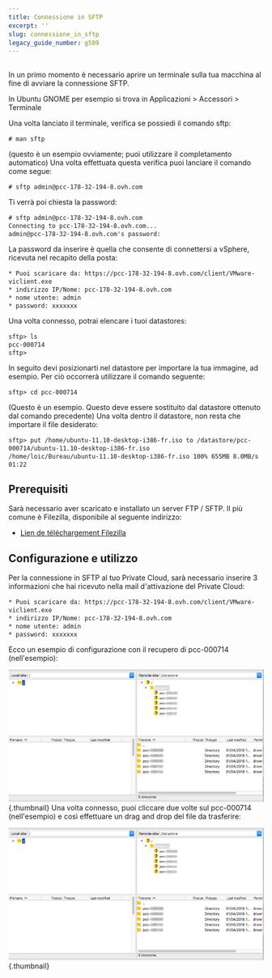 ```yaml
---
title: Connessione in SFTP
excerpt: ''
slug: connessione_in_sftp
legacy_guide_number: g589
---
```



## 
In un primo momento è necessario aprire un terminale sulla tua macchina al fine di avviare la connessione SFTP.

In Ubuntu GNOME per esempio si trova in Applicazioni > Accessori > Terminale

Una volta lanciato il terminale, verifica se possiedi il comando sftp:


```
# man sftp
```

(questo è un esempio ovviamente; puoi utilizzare il completamento automatico)
Una volta effettuata questa verifica puoi lanciare il comando come segue:


```
# sftp admin@pcc-178-32-194-8.ovh.com
```


Ti verrà poi chiesta la password:


```
# sftp admin@pcc-178-32-194-8.ovh.com
Connecting to pcc-178-32-194-8.ovh.com...
admin@pcc-178-32-194-8.ovh.com's password:
```


La password da inserire è quella che consente di connettersi a vSphere, ricevuta nel recapito della posta:


```
* Puoi scaricare da: https://pcc-178-32-194-8.ovh.com/client/VMware-viclient.exe
* indirizzo IP/Nome: pcc-178-32-194-8.ovh.com
* nome utente: admin
* password: xxxxxxx
```


Una volta connesso, potrai elencare i tuoi datastores:


```
sftp> ls
pcc-000714
sftp>
```


In seguito devi posizionarti nel datastore per importare la tua immagine, ad esempio.
Per ciò occorrerà utilizzare il comando seguente:


```
sftp> cd pcc-000714
```

 (Questo è un esempio. Questo deve essere sostituito dal datastore ottenuto dal comando precedente)
Una volta dentro il datastore, non resta che importare il file desiderato:


```
sftp> put /home/ubuntu-11.10-desktop-i386-fr.iso to /datastore/pcc-000714/ubuntu-11.10-desktop-i386-fr.iso
/home/loic/Bureau/ubuntu-11.10-desktop-i386-fr.iso 100% 655MB 8.0MB/s 01:22
```




## Prerequisiti
Sarà necessario aver scaricato e installato un server FTP / SFTP.
Il più comune è Filezilla, disponibile al seguente indirizzo:


- [Lien de téléchargement Filezilla](http://downloads.sourceforge.net/filezilla/FileZilla_3.5.2_win32-setup.exe)




## Configurazione e utilizzo
Per la connessione in SFTP al tuo Private Cloud, sarà necessario inserire 3 informazioni che hai ricevuto nella mail d'attivazione del Private Cloud:


```
* Puoi scaricare da: https://pcc-178-32-194-8.ovh.com/client/VMware-viclient.exe
* indirizzo IP/Nome: pcc-178-32-194-8.ovh.com
* nome utente: admin
* password: xxxxxxx
```


Ecco un esempio di configurazione con il recupero di pcc-000714
(nell'esempio):

![](images/connection_sftp_filezilla.png){.thumbnail}
Una volta connesso, puoi cliccare due volte sul pcc-000714 (nell'esempio) e così effettuare un drag and drop del file da trasferire:

![](images/connection_sftp_filezilla.png){.thumbnail}

